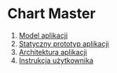 # Chart Master

1. [Model aplikacji](docs/model.md)
2. [Statyczny prototyp aplikacji](docs/prototype.md)
3. [Architektura aplikacji](docs/architecture.md)
4. [Instrukcja użytkownika](docs/user_guide.md)